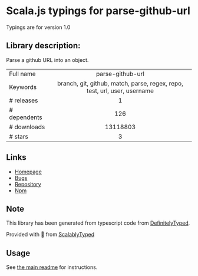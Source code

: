 
# Scala.js typings for parse-github-url

Typings are for version 1.0

## Library description:
Parse a github URL into an object.

|                    |                 |
| ------------------ | :-------------: |
| Full name          | parse-github-url |
| Keywords           | branch, git, github, match, parse, regex, repo, test, url, user, username |
| # releases         | 1 |
| # dependents       | 126 |
| # downloads        | 13118803 |
| # stars            | 3 |

## Links
- [Homepage](https://github.com/jonschlinkert/parse-github-url)
- [Bugs](https://github.com/jonschlinkert/parse-github-url/issues)
- [Repository](https://github.com/jonschlinkert/parse-github-url)
- [Npm](https://www.npmjs.com/package/parse-github-url)
    


## Note
This library has been generated from typescript code from [DefinitelyTyped](https://definitelytyped.org).

Provided with :purple_heart: from [ScalablyTyped](https://github.com/oyvindberg/ScalablyTyped)

## Usage
See [the main readme](../../readme.md) for instructions.


